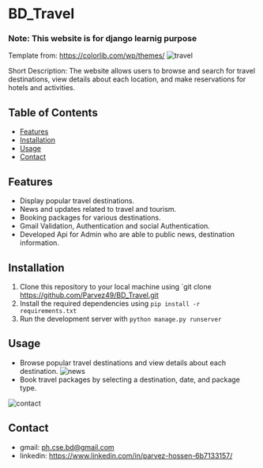 # BD_Travel
### Note: This website is for django learnig purpose
Template from: https://colorlib.com/wp/themes/
![travel](https://github.com/Parvez49/BD_Travel/assets/72366747/1eae4704-c172-4205-85f5-7d1af4832ea7)

Short Description: The website allows users to browse and search for travel destinations, view details about each location, and make reservations for hotels and activities.

## Table of Contents
- [Features](#features)
- [Installation](#installation)
- [Usage](#usage)
- [Contact](#contact)

## Features
- Display popular travel destinations.
- News and updates related to travel and tourism.
- Booking packages for various destinations.
- Gmail Validation, Authentication and social Authentication.
- Developed Api for Admin who are able to public news, destination information.

## Installation
1. Clone this repository to your local machine using `git clone https://github.com/Parvez49/BD_Travel.git
2. Install the required dependencies using `pip install -r requirements.txt`
3. Run the development server with `python manage.py runserver`

## Usage

- Browse popular travel destinations and view details about each destination.
![news](https://github.com/Parvez49/BD_Travel/assets/72366747/23267a86-0835-4ffe-ab92-0bd408c75abe)
- Book travel packages by selecting a destination, date, and package type.

![contact](https://github.com/Parvez49/BD_Travel/assets/72366747/22951164-c785-4a4e-bb87-c4521f997a78)

## Contact
- gmail: ph.cse.bd@gmail.com
- linkedin: https://www.linkedin.com/in/parvez-hossen-6b7133157/
